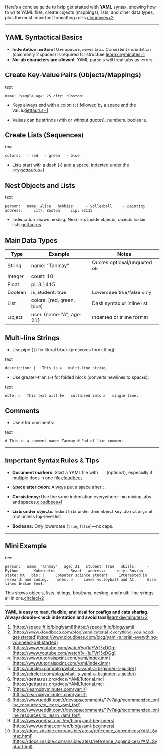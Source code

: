 Here’s a concise guide to help get started with **YAML** syntax, showing how to write YAML files, create objects (mappings), lists, and other data types, plus the most important formatting rules.[cloudbees+2](https://www.cloudbees.com/blog/yaml-tutorial-everything-you-need-get-started)

---

## YAML Syntactical Basics

- **Indentation matters!** Use spaces, never tabs. Consistent indentation (commonly 2 spaces) is required for structure.[learnxinyminutes+1](https://learnxinyminutes.com/yaml/)
- **No tab characters are allowed**. YAML parsers will treat tabs as errors.
## Create Key-Value Pairs (Objects/Mappings)

text

`name: Example age: 25 city: "Boston"`

- Keys always end with a colon (`:`) followed by a space and the value.[gettaurus+1](https://gettaurus.org/docs/YAMLTutorial.md)
    
- Values can be strings (with or without quotes), numbers, booleans.
    

## Create Lists (Sequences)

text

`colors:   - red   - green   - blue`

- Lists start with a dash (`-`) and a space, indented under the key.[gettaurus+1](https://gettaurus.org/docs/YAMLTutorial.md)
    

## Nest Objects and Lists

text

`person:   name: Alice   hobbies:     - volleyball     - painting   address:     city: Boston     zip: 02115`

- Indentation shows nesting. Nest lists inside objects, objects inside lists.[gettaurus](https://gettaurus.org/docs/YAMLTutorial.md)
    

## Main Data Types

|Type|Example|Notes|
|---|---|---|
|String|name: "Tanmay"|Quotes optional/unquoted ok|
|Integer|count: 10||
|Float|pi: 3.1415||
|Boolean|is_student: true|Lowercase true/false only|
|List|colors: [red, green, blue]|Dash syntax or inline list|
|Object|user: {name: "A", age: 21}|Indented or inline format|

## Multi-line Strings

- Use pipe (`|`) for literal block (preserves formatting):
    

text

`description: |   This is a   multi-line string.`

- Use greater-than (`>`) for folded block (converts newlines to spaces):
    

text

`note: >   This text will be   collapsed into a   single line.`

## Comments

- Use `#` for comments:
    

text

`# This is a comment name: Tanmay # End-of-line comment`

---

## Important Syntax Rules & Tips

- **Document markers**: Start a YAML file with `---` (optional), especially if multiple docs in one file.[cloudbees](https://www.cloudbees.com/blog/yaml-tutorial-everything-you-need-get-started)
    
- **Space after colon:** Always put a space after `:`.
    
- **Consistency:** Use the same indentation everywhere—no mixing tabs and spaces.[cloudbees+1](https://www.cloudbees.com/blog/yaml-tutorial-everything-you-need-get-started)
    
- **Lists under objects**: Indent lists under their object key, do not align at root unless top-level list.
    
- **Booleans:** Only lowercase (`true`, `false`)—no caps.
    

---

## Mini Example

text

`person:   name: "Tanmay"   age: 21   student: true   skills:     - Python     - Kubernetes     - React   address:     city: Boston     state: MA   bio: |     Computer science student     Interested in research and coding.   notes: >     Loves volleyball and AI.     Also likes Indian food.`

This shows objects, lists, strings, booleans, nesting, and multi-line strings all in one.[circleci+2](https://circleci.com/blog/what-is-yaml-a-beginner-s-guide/)

---

**YAML is easy to read, flexible, and ideal for configs and data sharing. Always double-check indentation and avoid tabs!**[learnxinyminutes+2](https://learnxinyminutes.com/yaml/)

1. [https://spacelift.io/blog/yaml](https://spacelift.io/blog/yaml)
2. [https://www.cloudbees.com/blog/yaml-tutorial-everything-you-need-get-started](https://www.cloudbees.com/blog/yaml-tutorial-everything-you-need-get-started)
3. [https://www.youtube.com/watch?v=1uFVr15xDGg](https://www.youtube.com/watch?v=1uFVr15xDGg)
4. [https://www.tutorialspoint.com/yaml/index.htm](https://www.tutorialspoint.com/yaml/index.htm)
5. [https://circleci.com/blog/what-is-yaml-a-beginner-s-guide/](https://circleci.com/blog/what-is-yaml-a-beginner-s-guide/)
6. [https://gettaurus.org/docs/YAMLTutorial.md](https://gettaurus.org/docs/YAMLTutorial.md)
7. [https://learnxinyminutes.com/yaml/](https://learnxinyminutes.com/yaml/)
8. [https://www.reddit.com/r/devops/comments/17v7aig/recommended_online_resources_to_learn_yaml_for/](https://www.reddit.com/r/devops/comments/17v7aig/recommended_online_resources_to_learn_yaml_for/)
9. [https://www.redhat.com/en/blog/yaml-beginners](https://www.redhat.com/en/blog/yaml-beginners)
10. [https://docs.ansible.com/ansible/latest/reference_appendices/YAMLSyntax.html](https://docs.ansible.com/ansible/latest/reference_appendices/YAMLSyntax.html)